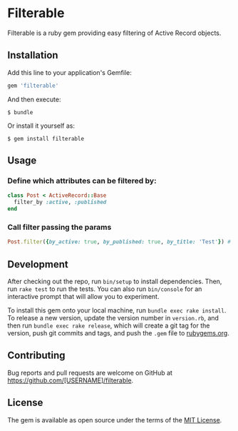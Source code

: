 # Filterable

Filterable is a ruby gem providing easy filtering of Active Record objects.

## Installation

Add this line to your application's Gemfile:

```ruby
gem 'filterable'
```

And then execute:

    $ bundle

Or install it yourself as:

    $ gem install filterable

## Usage

### Define which attributes can be filtered by:
```ruby
class Post < ActiveRecord::Base
  filter_by :active, :published
end
```
### Call filter passing the params
```ruby
Post.filter({by_active: true, by_published: true, by_title: 'Test'}) # => returns posts where active: true and published: true, by_title will be ignored.
```

## Development

After checking out the repo, run `bin/setup` to install dependencies. Then, run `rake test` to run the tests. You can also run `bin/console` for an interactive prompt that will allow you to experiment.

To install this gem onto your local machine, run `bundle exec rake install`. To release a new version, update the version number in `version.rb`, and then run `bundle exec rake release`, which will create a git tag for the version, push git commits and tags, and push the `.gem` file to [rubygems.org](https://rubygems.org).

## Contributing

Bug reports and pull requests are welcome on GitHub at https://github.com/[USERNAME]/filterable.


## License

The gem is available as open source under the terms of the [MIT License](http://opensource.org/licenses/MIT).

